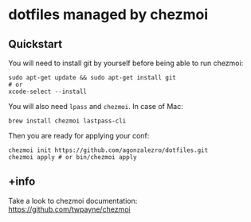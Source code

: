 # dotfiles managed by chezmoi

## Quickstart

You will need to install git by yourself before being able to run chezmoi:

    sudo apt-get update && sudo apt-get install git
    # or
    xcode-select --install
    
You will also need `lpass` and `chezmoi`. In case of Mac:

    brew install chezmoi lastpass-cli

Then you are ready for applying your conf:

    chezmoi init https://github.com/agonzalezro/dotfiles.git
    chezmoi apply # or bin/chezmoi apply

## +info

Take a look to chezmoi documentation: https://github.com/twpayne/chezmoi
